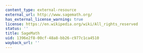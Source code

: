 ```yaml
---
content_type: external-resource
external_url: http://www.sagemath.org/
has_external_license_warning: true
license: https://en.wikipedia.org/wiki/All_rights_reserved
status: ''
title: SageMath
uid: 1396e2f8-00cf-48a8-bb26-c977c1ca4510
wayback_url: ''
---
```

